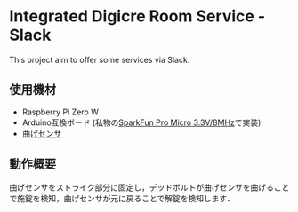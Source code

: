 # Integrated Digicre Room Service - Slack
This project aim to offer some services via Slack.

## 使用機材
* Raspberry Pi Zero W
* Arduino互換ボード (私物の[SparkFun Pro Micro 3.3V/8MHz](https://www.sparkfun.com/products/12587)で実装)
* [曲げセンサ](https://www.sparkfun.com/products/10264)

## 動作概要
曲げセンサをストライク部分に固定し，デッドボルトが曲げセンサを曲げることで施錠を検知，曲げセンサが元に戻ることで解錠を検知します．
